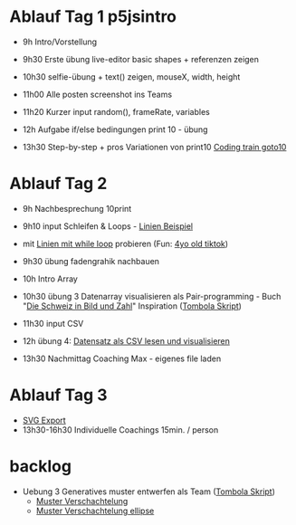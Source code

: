 # Ablauf Tag 1 p5jsintro

- 9h Intro/Vorstellung
- 9h30 Erste übung live-editor basic shapes + referenzen zeigen
- 10h30 selfie-übung + text() zeigen, mouseX, width, height
- 11h00 Alle posten screenshot ins Teams
- 11h20 Kurzer input random(), frameRate, variables
- 12h Aufgabe if/else bedingungen print 10 - übung

- 13h30 Step-by-step + pros Variationen von print10
[Coding train goto10](https://www.youtube.com/watch?v=bEyTZ5ZZxZs) 

# Ablauf Tag 2 

- 9h Nachbesprechung 10print
- 9h10 input Schleifen & Loops - [Linien Beispiel](https://editor.p5js.org/ritzdank/sketches/jGv4ZocKS)
- mit [Linien mit while loop](https://editor.p5js.org/ritzdank/sketches/v000bllSV)  probieren (Fun: [4yo old tiktok](https://www.tiktok.com/@learningwithjayden1/video/7150788403083398446?is\_copy\_url=1&is\_from\_webapp=v1)) 
- 9h30 übung fadengrahik nachbauen
- 10h Intro Array
- 10h30 übung 3 Datenarray visualisieren als Pair-programming - Buch "[Die Schweiz in Bild und Zahl](https://www.hierundjetzt.ch/de/catalogue/die-schweiz-in-bild-und-zahl_18000011/)" Inspiration  ([Tombola Skript](https://editor.p5js.org/ritzdank/sketches/ocdurQW4l))
- 11h30 input CSV
- 12h übung 4: [Datensatz als CSV lesen und visualisieren](https://editor.p5js.org/ritzdank/sketches/gshTXPNA9)

- 13h30 Nachmittag Coaching Max - eigenes file laden 

# Ablauf Tag 3
- [SVG Export](https://editor.p5js.org/ritzdank/sketches/Qs7CHQnJV) 
- 13h30-16h30 Individuelle Coachings 15min. / person

# backlog

- Uebung 3 Generatives muster entwerfen als Team ([Tombola Skript](https://editor.p5js.org/ritzdank/sketches/ocdurQW4l))
    - [Muster Verschachtelung](https://editor.p5js.org/ritzdank/sketches/Kh5LhpIAT) 
    - [Muster Verschachtelung ellipse](https://editor.p5js.org/ritzdank/sketches/RohccFy46) 
